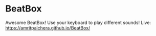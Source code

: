 # BeatBox
Awesome BeatBox! Use your keyboard to play different sounds!
Live: https://amritpalchera.github.io/BeatBox/
